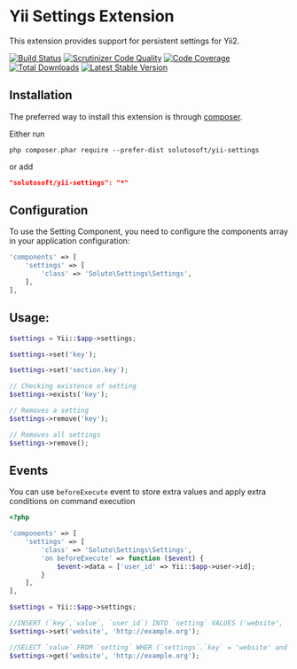 Yii Settings Extension
======================

This extension provides support for persistent settings for Yii2.

[![Build Status](https://travis-ci.org/solutosoft/yii-settings.svg?branch=master)](https://travis-ci.org/solutosoft/yii-settings)
[![Scrutinizer Code Quality](https://scrutinizer-ci.com/g/solutosoft/yii-settings/badges/quality-score.png?b=master)](https://scrutinizer-ci.com/g/solutosoft/yii-settings/?branch=master)
[![Code Coverage](https://scrutinizer-ci.com/g/solutosoft/yii-settings/badges/coverage.png?b=master)](https://scrutinizer-ci.com/g/solutosoft/yii-settings/?branch=master)
[![Total Downloads](https://poser.pugx.org/solutosoft/yii-settings/downloads.png)](https://packagist.org/packages/solutosoft/yii-settings)
[![Latest Stable Version](https://poser.pugx.org/solutosoft/yii-settings/v/stable.png)](https://packagist.org/packages/solutosoft/yii-settings)

Installation
------------

The preferred way to install this extension is through [composer](http://getcomposer.org/download/).

Either run

```
php composer.phar require --prefer-dist solutosoft/yii-settings
```

or add

```json
"solutosoft/yii-settings": "*"
```

Configuration
-------------

To use the Setting Component, you need to configure the components array in your application configuration:

```php
'components' => [
    'settings' => [
        'class' => 'Soluto\Settings\Settings',
    ],
],
```

Usage:
---------

```php
$settings = Yii::$app->settings;

$settings->set('key');

$settings->set('section.key');

// Checking existence of setting
$settings->exists('key');

// Removes a setting
$settings->remove('key');

// Removes all settings
$settings->remove();
```

Events
------

You can use `beforeExecute` event to store extra values and apply extra conditions on command execution

```php
<?php

'components' => [
    'settings' => [
        'class' => 'Soluto\Settings\Settings',
        'on beforeExecute' => function ($event) {
            $event->data = ['user_id' => Yii::$app->user->id];
        }
    ],
],

$settings = Yii::$app->settings;

//INSERT (`key`,`value`, `user_id`) INTO `setting` VALUES ('website', 'http://example.org', 1)
$settings->set('website', 'http://example.org');

//SELECT `value` FROM `setting` WHER (`settings`.`key` = 'website' and `settings`.`user_id` = 1)
$settings->get('website', 'http://example.org');

```




